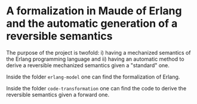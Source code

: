 # A formalization in Maude of Erlang and the automatic generation of a reversible semantics

The purpose of the project is twofold: i) having a mechanized semantics of the Erlang programming language and ii) having an automatic method to derive a reversible mechanized semantics given a "standard" one.

Inside the folder `erlang-model` one can find the formalization of Erlang. 

Inside the folder `code-transformation` one can find the code to derive the reversible semantics given a forward one.
